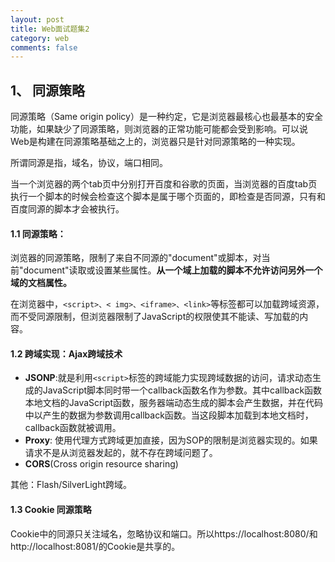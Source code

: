 ```yaml
---
layout: post
title: Web面试题集2
category: web
comments: false
---
```

## 1、 同源策略
同源策略（Same origin policy）是一种约定，它是浏览器最核心也最基本的安全功能，如果缺少了同源策略，则浏览器的正常功能可能都会受到影响。可以说Web是构建在同源策略基础之上的，浏览器只是针对同源策略的一种实现。

所谓同源是指，域名，协议，端口相同。

当一个浏览器的两个tab页中分别打开百度和谷歌的页面，当浏览器的百度tab页执行一个脚本的时候会检查这个脚本是属于哪个页面的，即检查是否同源，只有和百度同源的脚本才会被执行。

#### 1.1 同源策略： 
浏览器的同源策略，限制了来自不同源的"document"或脚本，对当前"document"读取或设置某些属性。**从一个域上加载的脚本不允许访问另外一个域的文档属性。**

 在浏览器中，`<script>、< img>、<iframe>、<link>`等标签都可以加载跨域资源，而不受同源限制，但浏览器限制了JavaScript的权限使其不能读、写加载的内容。

#### 1.2 跨域实现：Ajax跨域技术

- **JSONP**:就是利用`<script>`标签的跨域能力实现跨域数据的访问，请求动态生成的JavaScript脚本同时带一个callback函数名作为参数。其中callback函数本地文档的JavaScript函数，服务器端动态生成的脚本会产生数据，并在代码中以产生的数据为参数调用callback函数。当这段脚本加载到本地文档时，callback函数就被调用。
- **Proxy**: 使用代理方式跨域更加直接，因为SOP的限制是浏览器实现的。如果请求不是从浏览器发起的，就不存在跨域问题了。
- **CORS**(Cross origin resource sharing)

其他：Flash/SilverLight跨域。

#### 1.3 Cookie 同源策略
Cookie中的同源只关注域名，忽略协议和端口。所以https://localhost:8080/和http://localhost:8081/的Cookie是共享的。